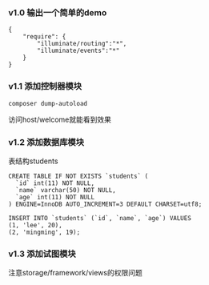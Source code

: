 ### v1.0 输出一个简单的demo
```
{
	"require": {
		"illuminate/routing":"*",
		"illuminate/events":"*"
	}
}
```

### v1.1 添加控制器模块
```
composer dump-autoload
```
访问host/welcome就能看到效果

### v1.2 添加数据库模块
表结构students
```
CREATE TABLE IF NOT EXISTS `students` (
  `id` int(11) NOT NULL,
  `name` varchar(50) NOT NULL,
  `age` int(11) NOT NULL
) ENGINE=InnoDB AUTO_INCREMENT=3 DEFAULT CHARSET=utf8;

INSERT INTO `students` (`id`, `name`, `age`) VALUES
(1, 'lee', 20),
(2, 'mingming', 19);
```

### v1.3 添加试图模块
注意storage/framework/views的权限问题